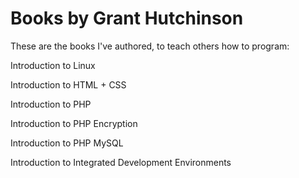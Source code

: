 # Books by Grant Hutchinson

These are the books I've authored, to teach others how to program:

Introduction to Linux

Introduction to HTML + CSS

Introduction to PHP

Introduction to PHP Encryption

Introduction to PHP MySQL

Introduction to Integrated Development Environments
